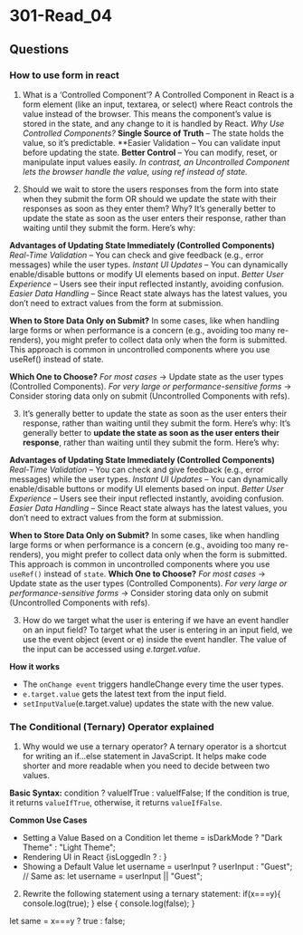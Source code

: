# 301-Read_04

## Questions 

### How to use form in react
1. What is a ‘Controlled Component’?
A Controlled Component in React is a form element (like an input, textarea, or select) where React controls the value instead of the browser. This means the component’s value is stored in the state, and any change to it is handled by React.
*Why Use Controlled Components?*
**Single Source of Truth** – The state holds the value, so it’s predictable.
**Easier Validation – You can validate input before updating the state.
**Better Control** – You can modify, reset, or manipulate input values easily.
*In contrast, an Uncontrolled Component lets the browser handle the value, using ref instead of state.*

2. Should we wait to store the users responses from the form into state when they submit the form OR should we update the state with their responses as soon as they enter them? Why?
It’s generally better to update the state as soon as the user enters their response, rather than waiting until they submit the form. Here’s why:

**Advantages of Updating State Immediately (Controlled Components)**
*Real-Time Validation* – You can check and give feedback (e.g., error messages) while the user types.
*Instant UI Updates* – You can dynamically enable/disable buttons or modify UI elements based on input.
*Better User Experience* – Users see their input reflected instantly, avoiding confusion.
*Easier Data Handling* – Since React state always has the latest values, you don’t need to extract values from the form at submission.

**When to Store Data Only on Submit?**
In some cases, like when handling large forms or when performance is a concern (e.g., avoiding too many re-renders), you might prefer to collect data only when the form is submitted. This approach is common in uncontrolled components where you use useRef() instead of state.

**Which One to Choose?**
*For most cases* → Update state as the user types (Controlled Components).
*For very large or performance-sensitive forms* → Consider storing data only on submit (Uncontrolled Components with refs).

3. It’s generally better to update the state as soon as the user enters their response, rather than waiting until they submit the form. Here’s why:
It’s generally better to **update the state as soon as the user enters their response**, rather than waiting until they submit the form. Here’s why:

**Advantages of Updating State Immediately (Controlled Components)**
*Real-Time Validation* – You can check and give feedback (e.g., error messages) while the user types.
*Instant UI Updates* – You can dynamically enable/disable buttons or modify UI elements based on input.
*Better User Experience* – Users see their input reflected instantly, avoiding confusion.
*Easier Data Handling* – Since React state always has the latest values, you don’t need to extract values from the form at submission.

**When to Store Data Only on Submit?**
In some cases, like when handling large forms or when performance is a concern (e.g., avoiding too many re-renders), you might prefer to collect data only when the form is submitted. This approach is common in uncontrolled components where you use `useRef()` instead of `state`.
**Which One to Choose?**
*For most cases* → Update state as the user types (Controlled Components).
*For very large or performance-sensitive forms* → Consider storing data only on submit (Uncontrolled Components with refs).

3. How do we target what the user is entering if we have an event handler on an input field?
To target what the user is entering in an input field, we use the event object (event or e) inside the event handler. The value of the input can be accessed using *e.target.value*.

**How it works**
- The `onChange event` triggers handleChange every time the user types.
- `e.target.value` gets the latest text from the input field.
- `setInputValue`(e.target.value) updates the state with the new value.

### The Conditional (Ternary) Operator explained
1. Why would we use a ternary operator?
A ternary operator is a shortcut for writing an if...else statement in JavaScript. It helps make code shorter and more readable when you need to decide between two values.

**Basic Syntax:**
	condition ? valueIfTrue : valueIfFalse;
 If the condition is true, it returns `valueIfTrue`, otherwise, it returns `valueIfFalse`.

**Common Use Cases**
- Setting a Value Based on a Condition
let theme = isDarkMode ? "Dark Theme" : "Light Theme";
- Rendering UI in React
{isLoggedIn ? <Dashboard /> : <Login />}
- Showing a Default Value
let username = userInput ? userInput : "Guest";
// Same as: let username = userInput || "Guest";
  
2.  Rewrite the following statement using a ternary statement:
if(x===y){
  console.log(true);
} else {
  console.log(false);
}

let same = x===y ? true : false;
